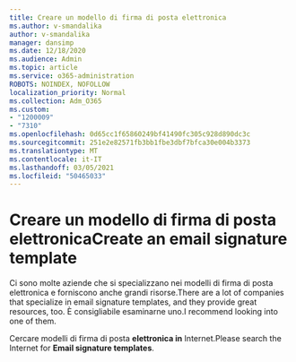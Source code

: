 ```yaml
---
title: Creare un modello di firma di posta elettronica
ms.author: v-smandalika
author: v-smandalika
manager: dansimp
ms.date: 12/18/2020
ms.audience: Admin
ms.topic: article
ms.service: o365-administration
ROBOTS: NOINDEX, NOFOLLOW
localization_priority: Normal
ms.collection: Adm_O365
ms.custom:
- "1200009"
- "7310"
ms.openlocfilehash: 0d65cc1f65860249bf41490fc305c928d890dc3c
ms.sourcegitcommit: 251e2e82571fb3bb1fbe3dbf7bfca30e004b3373
ms.translationtype: MT
ms.contentlocale: it-IT
ms.lasthandoff: 03/05/2021
ms.locfileid: "50465033"
---
```

# <a name="create-an-email-signature-template"></a><span data-ttu-id="7a095-102">Creare un modello di firma di posta elettronica</span><span class="sxs-lookup"><span data-stu-id="7a095-102">Create an email signature template</span></span>

<span data-ttu-id="7a095-103">Ci sono molte aziende che si specializzano nei modelli di firma di posta elettronica e forniscono anche grandi risorse.</span><span class="sxs-lookup"><span data-stu-id="7a095-103">There are a lot of companies that specialize in email signature templates, and they provide great resources, too.</span></span> <span data-ttu-id="7a095-104">È consigliabile esaminarne uno.</span><span class="sxs-lookup"><span data-stu-id="7a095-104">I recommend looking into one of them.</span></span>

<span data-ttu-id="7a095-105">Cercare modelli di firma di posta **elettronica in** Internet.</span><span class="sxs-lookup"><span data-stu-id="7a095-105">Please search the Internet for **Email signature templates**.</span></span>